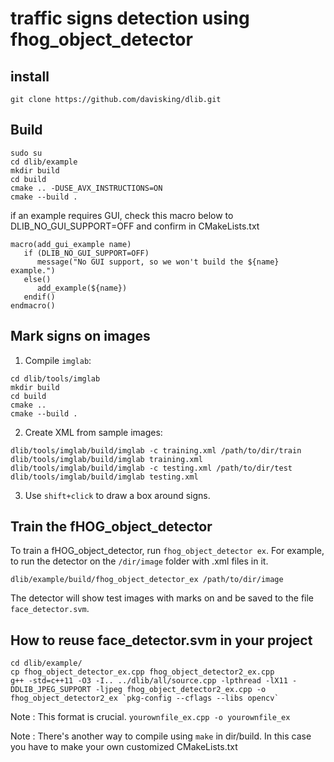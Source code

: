 # traffic signs detection using fhog_object_detector

## install

```
git clone https://github.com/davisking/dlib.git
```

## Build

```
sudo su
cd dlib/example
mkdir build
cd build 
cmake .. -DUSE_AVX_INSTRUCTIONS=ON 
cmake --build .
```

if an example requires GUI, check this macro below to DLIB_NO_GUI_SUPPORT=OFF and confirm in CMakeLists.txt
```
macro(add_gui_example name)
   if (DLIB_NO_GUI_SUPPORT=OFF)
      message("No GUI support, so we won't build the ${name} example.")
   else()
      add_example(${name})
   endif()
endmacro()
```

## Mark signs on images

1. Compile `imglab`:

```
cd dlib/tools/imglab
mkdir build
cd build
cmake ..
cmake --build .
```

2. Create XML from sample images:

```
dlib/tools/imglab/build/imglab -c training.xml /path/to/dir/train
dlib/tools/imglab/build/imglab training.xml
dlib/tools/imglab/build/imglab -c testing.xml /path/to/dir/test
dlib/tools/imglab/build/imglab testing.xml
```

3. Use `shift+click` to draw a box around signs.

## Train the fHOG_object_detector

To train a fHOG_object_detector, run `fhog_object_detector ex`. For example, to run the detector on the `/dir/image` folder with .xml files in it. 

```
dlib/example/build/fhog_object_detector_ex /path/to/dir/image
```

The detector will show test images with marks on and be saved to the file `face_detector.svm`.

## How to reuse face_detector.svm in your project 

```
cd dlib/example/
cp fhog_object_detector_ex.cpp fhog_object_detector2_ex.cpp
g++ -std=c++11 -O3 -I.. ../dlib/all/source.cpp -lpthread -lX11 -DDLIB_JPEG_SUPPORT -ljpeg fhog_object_detector2_ex.cpp -o fhog_object_detector2_ex `pkg-config --cflags --libs opencv` 
```
Note :  This format is crucial. `yourownfile_ex.cpp -o yourownfile_ex` 

Note : There's another way to compile using `make` in dir/build. In this case you have to make your own customized CMakeLists.txt 
